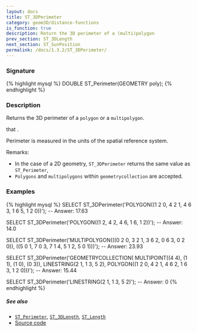 ```yaml
---
layout: docs
title: ST_3DPerimeter
category: geom3D/distance-functions
is_function: true
description: Return the 3D perimeter of a (multi)polygon
prev_section: ST_3DLength
next_section: ST_SunPosition
permalink: /docs/1.3.2/ST_3DPerimeter/
---
```


### Signature

{% highlight mysql %}
DOUBLE ST_Perimeter(GEOMETRY poly);
{% endhighlight %}

### Description

Returns the 3D perimeter of a `polygon` or a `multipolygon`.

 that .

Perimeter is measured in the units of the spatial reference system.

Remarks:

*  In the case of a 2D geometry, `ST_3DPerimeter` returns the same value as `ST_Perimeter`,
*  `Polygons` and `multipolygons` within `geometrycollection` are accepted.

### Examples

{% highlight mysql %}
SELECT ST_3DPerimeter('POLYGON((1 2 0, 4 2 1, 4 6 3, 1 6 5, 1 2 0))');
-- Answer: 17.63

SELECT ST_3DPerimeter('POLYGON((1 2, 4 2, 4 6, 1 6, 1 2))');
-- Answer: 14.0

SELECT ST_3DPerimeter('MULTIPOLYGON(((0 2 0, 3 2 1, 3 6 2, 0 6 3, 0 2 0)),
                                    ((5 0 1, 7 0 3, 7 1 4, 5 1 2, 5 0 1)))');
-- Answer: 23.93

SELECT ST_3DPerimeter('GEOMETRYCOLLECTION(
                    MULTIPOINT((4 4), (1 1), (1 0), (0 3)),
                    LINESTRING(2 1, 1 3, 5 2),
                    POLYGON((1 2 0, 4 2 1, 4 6 2, 1 6 3, 1 2 0)))');
-- Answer: 15.44

SELECT ST_3DPerimeter('LINESTRING(2 1, 1 3, 5 2)');
-- Answer: 0
{% endhighlight %}

##### See also

* [`ST_Perimeter`](../ST_Perimeter), [`ST_3DLength`](../ST_3DLength), [`ST_Length`](../ST_Length)
* <a href="https://github.com/orbisgis/h2gis/blob/master/h2gis-functions/src/main/java/org/h2gis/functions/spatial/properties/ST_3DPerimeter.java" target="_blank">Source code</a>
